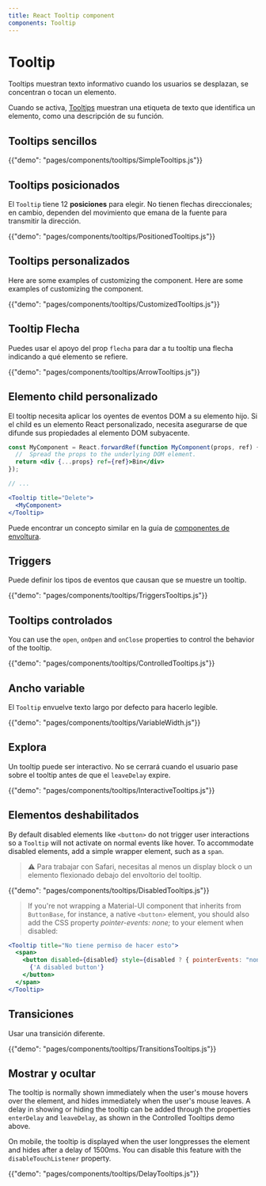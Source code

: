 ```yaml
---
title: React Tooltip component
components: Tooltip
---
```


# Tooltip

<p class="description">Tooltips muestran texto informativo cuando los usuarios se desplazan, se concentran o tocan un elemento.</p>

Cuando se activa, [Tooltips](https://material.io/design/components/tooltips.html) muestran una etiqueta de texto que identifica un elemento, como una descripción de su función.

## Tooltips sencillos

{{"demo": "pages/components/tooltips/SimpleTooltips.js"}}

## Tooltips posicionados

El `Tooltip` tiene 12 **posiciones** para elegir. No tienen flechas direccionales; en cambio, dependen del movimiento que emana de la fuente para transmitir la dirección.

{{"demo": "pages/components/tooltips/PositionedTooltips.js"}}

## Tooltips personalizados

Here are some examples of customizing the component. Here are some examples of customizing the component.

{{"demo": "pages/components/tooltips/CustomizedTooltips.js"}}

## Tooltip Flecha

Puedes usar el apoyo del prop `flecha` para dar a tu tooltip una flecha indicando a qué elemento se refiere.

{{"demo": "pages/components/tooltips/ArrowTooltips.js"}}

## Elemento child personalizado

El tooltip necesita aplicar los oyentes de eventos DOM a su elemento hijo. Si el child es un elemento React personalizado, necesita asegurarse de que difunde sus propiedades al elemento DOM subyacente.

```jsx
const MyComponent = React.forwardRef(function MyComponent(props, ref) {
  //  Spread the props to the underlying DOM element.
  return <div {...props} ref={ref}>Bin</div>
});

// ...

<Tooltip title="Delete">
  <MyComponent>
</Tooltip>
```

Puede encontrar un concepto similar en la guía de [componentes de envoltura](/guides/composition/#wrapping-components).

## Triggers

Puede definir los tipos de eventos que causan que se muestre un tooltip.

{{"demo": "pages/components/tooltips/TriggersTooltips.js"}}

## Tooltips controlados

You can use the `open`, `onOpen` and `onClose` properties to control the behavior of the tooltip.

{{"demo": "pages/components/tooltips/ControlledTooltips.js"}}

## Ancho variable

El `Tooltip` envuelve texto largo por defecto para hacerlo legible.

{{"demo": "pages/components/tooltips/VariableWidth.js"}}

## Explora

Un tooltip puede ser interactivo. No se cerrará cuando el usuario pase sobre el tooltip antes de que el `leaveDelay` expire.

{{"demo": "pages/components/tooltips/InteractiveTooltips.js"}}

## Elementos deshabilitados

By default disabled elements like `<button>` do not trigger user interactions so a `Tooltip` will not activate on normal events like hover. To accommodate disabled elements, add a simple wrapper element, such as a `span`.

> ⚠️ Para trabajar con Safari, necesitas al menos un display block o un elemento flexionado debajo del envoltorio del tooltip.

{{"demo": "pages/components/tooltips/DisabledTooltips.js"}}

> If you're not wrapping a Material-UI component that inherits from `ButtonBase`, for instance, a native `<button>` element, you should also add the CSS property *pointer-events: none;* to your element when disabled:

```jsx
<Tooltip title="No tiene permiso de hacer esto">
  <span>
    <button disabled={disabled} style={disabled ? { pointerEvents: "none" } : {}}>
      {'A disabled button'}
    </button>
  </span>
</Tooltip>
```

## Transiciones

Usar una transición diferente.

{{"demo": "pages/components/tooltips/TransitionsTooltips.js"}}

## Mostrar y ocultar

The tooltip is normally shown immediately when the user's mouse hovers over the element, and hides immediately when the user's mouse leaves. A delay in showing or hiding the tooltip can be added through the properties `enterDelay` and `leaveDelay`, as shown in the Controlled Tooltips demo above.

On mobile, the tooltip is displayed when the user longpresses the element and hides after a delay of 1500ms. You can disable this feature with the `disableTouchListener` property.

{{"demo": "pages/components/tooltips/DelayTooltips.js"}}
